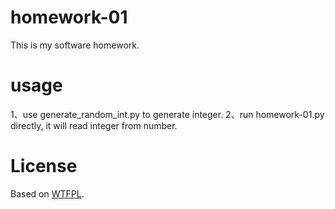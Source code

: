 homework-01
===========
This is my software homework.

usage
===========
1、use generate_random_int.py to generate integer.
2、run homework-01.py directly, it will read integer from number.

License
===========
Based on [WTFPL](http://en.wikipedia.org/wiki/WTFPL).

